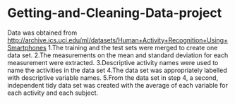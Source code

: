 # Getting-and-Cleaning-Data-project
Data was obtained from http://archive.ics.uci.edu/ml/datasets/Human+Activity+Recognition+Using+Smartphones 
1.The training and the test sets were merged to create one data set.
2.The measurements on the mean and standard deviation for each measurement were extracted. 
3.Descriptive activity names were used to name the activities in the data set
4.The data set was appropriately labelled with descriptive variable names. 
5.From the data set in step 4, a second, independent tidy data set was created with the average of each variable for each activity and each subject.


